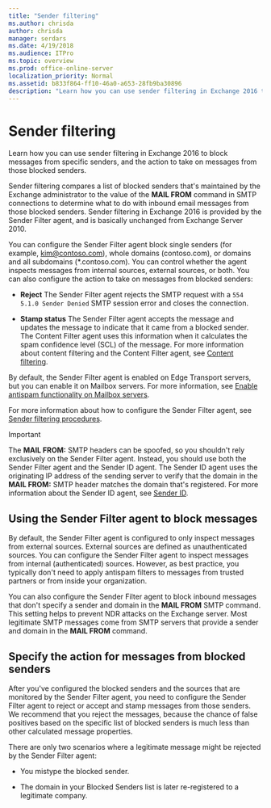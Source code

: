 ```yaml
---
title: "Sender filtering"
ms.author: chrisda
author: chrisda
manager: serdars
ms.date: 4/19/2018
ms.audience: ITPro
ms.topic: overview
ms.prod: office-online-server
localization_priority: Normal
ms.assetid: b833f864-ff10-46a0-a653-28fb9ba30896
description: "Learn how you can use sender filtering in Exchange 2016 to block messages from specific senders, and the action to take on messages from those blocked senders."
---
```


# Sender filtering

Learn how you can use sender filtering in Exchange 2016 to block messages from specific senders, and the action to take on messages from those blocked senders.
  
 Sender filtering compares a list of blocked senders that's maintained by the Exchange administrator to the value of the **MAIL FROM** command in SMTP connections to determine what to do with inbound email messages from those blocked senders. Sender filtering in Exchange 2016 is provided by the Sender Filter agent, and is basically unchanged from Exchange Server 2010. 
  
You can configure the Sender Filter agent block single senders (for example, kim@contoso.com), whole domains (contoso.com), or domains and all subdomains (\*.contoso.com). You can control whether the agent inspects messages from internal sources, external sources, or both. You can also configure the action to take on messages from blocked senders:
  
- **Reject** The Sender Filter agent rejects the SMTP request with a  `554 5.1.0 Sender Denied` SMTP session error and closes the connection. 
    
- **Stamp status** The Sender Filter agent accepts the message and updates the message to indicate that it came from a blocked sender. The Content Filter agent uses this information when it calculates the spam confidence level (SCL) of the message. For more information about content filtering and the Content Filter agent, see [Content filtering](content-filtering.md).
    
By default, the Sender Filter agent is enabled on Edge Transport servers, but you can enable it on Mailbox servers. For more information, see [Enable antispam functionality on Mailbox servers](antispam-on-mailbox-servers.md).
  
For more information about how to configure the Sender Filter agent, see [Sender filtering procedures](sender-filtering-procedures.md).
  
> [!IMPORTANT]
> The **MAIL FROM:** SMTP headers can be spoofed, so you shouldn't rely exclusively on the Sender Filter agent. Instead, you should use both the Sender Filter agent and the Sender ID agent. The Sender ID agent uses the originating IP address of the sending server to verify that the domain in the **MAIL FROM:** SMTP header matches the domain that's registered. For more information about the Sender ID agent, see [Sender ID](sender-id.md). 
  
## Using the Sender Filter agent to block messages

By default, the Sender Filter agent is configured to only inspect messages from external sources. External sources are defined as unauthenticated sources. You can configure the Sender Filter agent to inspect messages from internal (authenticated) sources. However, as best practice, you typically don't need to apply antispam filters to messages from trusted partners or from inside your organization. 
  
You can also configure the Sender Filter agent to block inbound messages that don't specify a sender and domain in the **MAIL FROM** SMTP command. This setting helps to prevent NDR attacks on the Exchange server. Most legitimate SMTP messages come from SMTP servers that provide a sender and domain in the **MAIL FROM** command. 
  
## Specify the action for messages from blocked senders

After you've configured the blocked senders and the sources that are monitored by the Sender Filter agent, you need to configure the Sender Filter agent to reject or accept and stamp messages from those senders. We recommend that you reject the messages, because the chance of false positives based on the specific list of blocked senders is much less than other calculated message properties.
  
There are only two scenarios where a legitimate message might be rejected by the Sender Filter agent:
  
- You mistype the blocked sender.
    
- The domain in your Blocked Senders list is later re-registered to a legitimate company.
    

